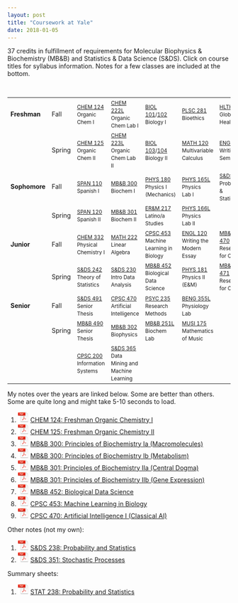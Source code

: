 ```yaml
---
layout: post
title: "Coursework at Yale"
date: 2018-01-05
---
```


37 credits in fulfillment of requirements for Molecular Biophysics & Biochemistry (MB&B) and Statistics & Data Science (S&DS). Click on course titles for syllabus information. Notes for a few classes are included at the bottom.  

<br /> 

<table class="table table-striped">
<tbody>
<tr class="odd">
<td align="left"><b>Freshman</b></td>
<td align="left">Fall</td>
<td align="left"><small><a href="/PDF/Syllabi/CHEM124.pdf">CHEM 124</a> Organic <br>Chem I</small></td>
<td align="left"><small><a href="/PDF/Syllabi/CHEM222L.pdf">CHEM 222L</a> Organic <br>Chem Lab I</small></td>
<td align="left"><small><a href="/PDF/Syllabi/BIOL101.pdf">BIOL 101</a>/<a href="/PDF/Syllabi/BIOL102.pdf">102</a> Biology I</small></td>
<td align="left"><small><a href="/PDF/Syllabi/PLSC281.pdf">PLSC 281</a> Bioethics</small></td>
<td align="left"><small><a href="/PDF/Syllabi/HLTH230.pdf">HLTH 230</a> Global Health</small></td>
</tr>
<tr class="even">
<td align="left"></td>
<td align="left">Spring</td>
<td align="left"><small><a href="/PDF/Syllabi/CHEM125.pdf">CHEM 125</a> Organic <br>Chem II</small></td>
<td align="left"><small><a href="/PDF/Syllabi/CHEM223L.pdf">CHEM 223L</a> Organic <br>Chem Lab II</small></td>
<td align="left"><small><a href="/PDF/Syllabi/BIOL103.pdf">BIOL 103</a>/<a href="/PDF/Syllabi/BIOL104.pdf">104</a> Biology II</small></td>
<td align="left"><small><a href="/PDF/Syllabi/MATH120.pdf">MATH 120</a> Multivariable Calculus</small></td>
<td align="left"><small><a href="/PDF/Syllabi/ENGL114.pdf">ENGL 114</a> Writing Seminar</small></td>
</tr>
<tr class="odd">
<td align="left"><b>Sophomore</b></td>
<td align="left">Fall</td>
<td align="left"><small><a href="/PDF/Syllabi/SPAN110.pdf">SPAN 110</a> Spanish I</small></td>
<td align="left"><small><a href="/PDF/Syllabi/MBB300.pdf">MB&amp;B 300</a> Biochem I</small></td>
<td align="left"><small><a href="/PDF/Syllabi/PHYS180.pdf">PHYS 180</a> Physics I (Mechanics)</small></td>
<td align="left"><small><a href="/PDF/Syllabi/PHYS165L.pdf">PHYS 165L</a> Physics <br>Lab I</small></td>
<td align="left"><small><a href="/PDF/Syllabi/SDS238.pdf">S&amp;DS 238</a> Probability &amp; Statistics</small></td>
</tr>
<tr class="even">
<td align="left"></td>
<td align="left">Spring</td>
<td align="left"><small><a href="/PDF/Syllabi/SPAN120.pdf">SPAN 120</a> Spanish II</small></td>
<td align="left"><small><a href="/PDF/Syllabi/MBB301.pdf">MB&amp;B 301</a> Biochem II</small></td>
<td align="left"><small><a href="/PDF/Syllabi/ERM217.pdf">ER&amp;M 217</a> Latino/a Studies</small></td>
<td align="left"><small><a href="/PDF/Syllabi/PHYS166L.pdf">PHYS 166L</a> Physics <br>Lab II</small></td>
<td align="left"><small></small></td>
</tr>
<tr class="odd">
<td align="left"><b>Junior</b></td>
<td align="left">Fall</td>
<td align="left"><small><a href="/PDF/Syllabi/CHEM332.pdf">CHEM 332</a> Physical Chemistry I</small></td>
<td align="left"><small><a href="/PDF/Syllabi/MATH222.pdf">MATH 222</a> Linear Algebra</small></td>
<td align="left"><small><a href="/PDF/Syllabi/CPSC453.pdf">CPSC 453</a> Machine Learning in Biology</small></td>
<td align="left"><small><a href="/PDF/Syllabi/ENGL120.pdf">ENGL 120</a> Writing the Modern Essay</small></td>
<td align="left"><small><a href="/PDF/Syllabi/MBB470.pdf">MB&amp;B 470</a> Research <br>for Credit</small></td>
</tr>
<tr class="even">
<td align="left"></td>
<td align="left">Spring</td>
<td align="left"><small><a href="/PDF/Syllabi/SDS242.pdf">S&amp;DS 242</a> Theory of Statistics</small></td>
<td align="left"><small><a href="/PDF/Syllabi/SDS230.pdf">S&amp;DS 230</a> <br>Intro Data Analysis</small></td>
<td align="left"><small><a href="/PDF/Syllabi/MBB452.pdf">MB&amp;B 452</a> Biological Data Science</small></td>
<td align="left"><small><a href="/PDF/Syllabi/PHYS181.pdf">PHYS 181</a> Physics II (E&M)</small></td>
<td align="left"><small><a href="/PDF/Syllabi/MBB470.pdf">MB&amp;B 471</a> Research <br>for Credit</small></td>
</tr>
<tr class="odd">
<td align="left"><b>Senior</b></td>
<td align="left">Fall</td>
<td align="left"><small><a href="/PDF/Syllabi/SDS491.pdf">S&amp;DS 491</a> Senior Thesis</small></td>
<td align="left"><small><a href="/PDF/Syllabi/CPSC470.pdf">CPSC 470</a> Artificial Intelligence</small></td>
<td align="left"><small><a href="/PDF/Syllabi/PSYC235.pdf">PSYC 235</a> Research Methods</small></td>
<td align="left"><small><a href="/PDF/Syllabi/BENG355L.pdf">BENG 355L</a> Physiology Lab</small></td>
<td align="left"><small></small></td>
</tr>
<tr class="even">
<td align="left"></td>
<td align="left">Spring</td>
<td align="left"><small><a href="/PDF/Syllabi/MBB490.pdf">MB&amp;B 490</a> Senior Thesis</small></td>
<td align="left"><small><a href="/PDF/Syllabi/MBB302.pdf">MB&amp;B 302</a> Biophysics</small></td>
<td align="left"><small><a href="/PDF/Syllabi/MBB251L.pdf">MB&amp;B 251L</a> Biochem Lab</small></td>
<td align="left"><small><a href="/PDF/Syllabi/MUSI175.pdf">MUSI 175</a> Mathematics of Music</small></td>
</tr>
<tr class="even">
<td align="left"></td>
<td align="left"></td>
<td align="left"><small><a href="/PDF/Syllabi/CPSC200.html">CPSC 200</a> Information Systems</small></td>
<td align="left"><small><a href="/PDF/Syllabi/SDS365.pdf">S&amp;DS 365</a> <br>Data Mining and Machine Learning</small></td>
<td align="left"><small></small></td>
<td align="left"><small></small></td>
<td align="left"><small></small></td>
</tr>
</tbody>
</table>

My notes over the years are linked below. Some are better than others. Some are quite long and might take 5-10 seconds to load.  
1. ![PDF Icon](/img/pdf-icon-sm.png) [CHEM 124: Freshman Organic Chemistry I](/PDF/Course_Notes/CHEM124.pdf)   
2. ![PDF Icon](/img/pdf-icon-sm.png) [CHEM 125: Freshman Organic Chemistry II](/PDF/Course_Notes/CHEM125.pdf)  
3. ![PDF Icon](/img/pdf-icon-sm.png) [MB&B 300: Principles of Biochemistry Ia (Macromolecules)](/PDF/Course_Notes/MBB300a.pdf)  
4. ![PDF Icon](/img/pdf-icon-sm.png) [MB&B 300: Principles of Biochemistry Ib (Metabolism)](/PDF/Course_Notes/MBB300b.pdf)  
5. ![PDF Icon](/img/pdf-icon-sm.png) [MB&B 301: Principles of Biochemistry IIa (Central Dogma)](/PDF/Course_Notes/MBB301a.pdf)  
6. ![PDF Icon](/img/pdf-icon-sm.png) [MB&B 301: Principles of Biochemistry IIb (Gene Expression)](/PDF/Course_Notes/MBB301b.pdf)  
7. ![PDF Icon](/img/pdf-icon-sm.png) [MB&B 452: Biological Data Science](/PDF/Course_Notes/MBB452.pdf) 
8. ![PDF Icon](/img/pdf-icon-sm.png) [CPSC 453: Machine Learning in Biology](/PDF/Course_Notes/CPSC453.pdf) 
9. ![PDF Icon](/img/pdf-icon-sm.png) [CPSC 470: Artificial Intelligence I (Classical AI)](/PDF/Course_Notes/CPSC470.pdf) 

Other notes (not my own):  
1. ![PDF Icon](/img/pdf-icon-sm.png) [S&DS 238: Probability and Statistics](/PDF/Course_Notes/STAT238.pdf)  
2. ![PDF Icon](/img/pdf-icon-sm.png) [S&DS 351: Stochastic Processes](/PDF/Course_Notes/S&DS351.pdf)  

Summary sheets:  
1. ![PDF Icon](/img/pdf-icon-sm.png) [STAT 238: Probability and Statistics](/PDF/Course_Notes/STAT238_NoteSheet.pdf)  

